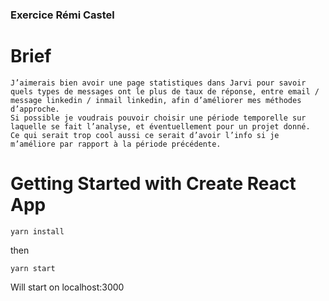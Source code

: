 ### Exercice Rémi Castel
# Brief
```
J’aimerais bien avoir une page statistiques dans Jarvi pour savoir quels types de messages ont le plus de taux de réponse, entre email / message linkedin / inmail linkedin, afin d’améliorer mes méthodes d’approche.
Si possible je voudrais pouvoir choisir une période temporelle sur laquelle se fait l’analyse, et éventuellement pour un projet donné.
Ce qui serait trop cool aussi ce serait d’avoir l’info si je m’améliore par rapport à la période précédente.
```


# Getting Started with Create React App

` yarn install `

then 

` yarn start `

Will start on localhost:3000